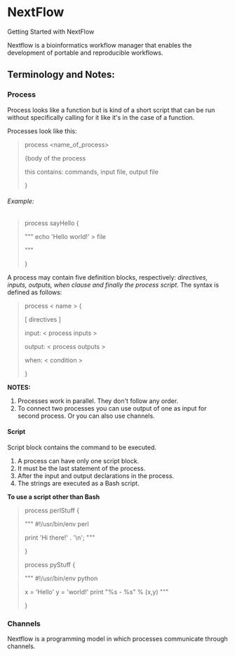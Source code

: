 # NextFlow

Getting Started with NextFlow

Nextflow is a bioinformatics workflow manager that enables the development of portable and reproducible workflows.

## Terminology and Notes:

### Process

Process looks like a function but is kind of a short script that can be run without specifically calling for it like it's in the case of a function.

Processes look like this:

>process <name_of_process>
>
>{body of the process
>
> this contains: commands, input file, output file
>
>}

###### Example:

> process sayHello {
>
>   """
>    echo 'Hello world!' > file
>
>   """
>
>}


A process may contain five definition blocks, respectively: _directives, inputs, outputs, when clause and finally the process script_. The syntax is defined as follows:

>process < name > {
>
>   [ directives ]
>
>   input:
>    < process inputs >
>
>   output:
>    < process outputs >
>
>   when:
>    < condition >
>
>   [script|shell|exec]:
>   < user script to be executed >
>
>}

**NOTES:** 
1. Processes work in parallel. They don't follow any order.
2. To connect two processes you can use output of one as input for second process. Or you can also use channels.


#### Script

Script block contains the command to be executed.

1. A process can have only one script block. 
2. It must be the last statement of the process. 
3. After the input and output declarations in the process. 
4. The strings are executed as a Bash script.

**To use a script other than Bash**

>process perlStuff {
>
>    """
>    #!/usr/bin/env perl
>
>    print 'Hi there!' . '\n';
>    """
>
>}
>
>
>
>process pyStuff {
>
>    """
>    #!/usr/bin/env python
>
>    x = 'Hello'
>    y = 'world!'
>    print "%s - %s" % (x,y)
>    """
>
>}


### Channels

Nextflow is a programming model in which processes communicate through channels.

